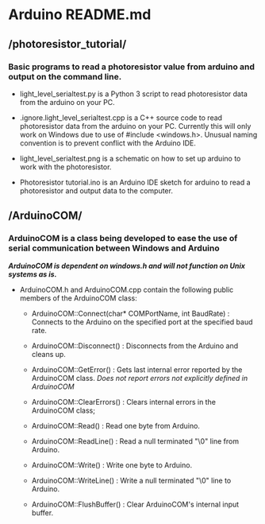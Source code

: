 # Arduino README.md

## /photoresistor_tutorial/
### Basic programs to read a photoresistor value from arduino and output on the command line.

- light_level_serialtest.py is a Python 3 script to read photoresistor data from the arduino on your PC.

- .ignore.light_level_serialtest.cpp is a C++ source code to read photoresistor data from the arduino on your PC. 
	Currently this will only work on Windows due to use of #include <windows.h>. 
	Unusual naming convention is to prevent conflict with the Arduino IDE.

- light_level_serialtest.png is a schematic on how to set up arduino to work with the photoresistor.

- Photoresistor tutorial.ino is an Arduino IDE sketch for arduino to read a photoresistor and output data to the computer.

## /ArduinoCOM/
### ArduinoCOM is a class being developed to ease the use of serial communication between Windows and Arduino

***ArduinoCOM is dependent on windows.h and will not function on Unix systems as is.***

- ArduinoCOM.h and ArduinoCOM.cpp contain the following public members of the ArduinoCOM class:
	
	- ArduinoCOM::Connect(char\* COMPortName, int BaudRate) : Connects to the Arduino on the specified port at the specified baud rate.
	
	- ArduinoCOM::Disconnect() : Disconnects from the Arduino and cleans up.
	
	- ArduinoCOM::GetError() : Gets last internal error reported by the ArduinoCOM class. *Does not report errors not explicitly defined in ArduinoCOM*
	
	- ArduinoCOM::ClearErrors() : Clears internal errors in the ArduinoCOM class;
	
	- ArduinoCOM::Read() : Read one byte from Arduino.
		
	- ArduinoCOM::ReadLine() : Read a null terminated "\0" line from Arduino.
	
	- ArduinoCOM::Write() : Write one byte to Arduino.
	
	- ArduinoCOM::WriteLine() : Write a null terminated "\0" line to Arduino.
	
	- ArduinoCOM::FlushBuffer() : Clear ArduinoCOM's internal input buffer.